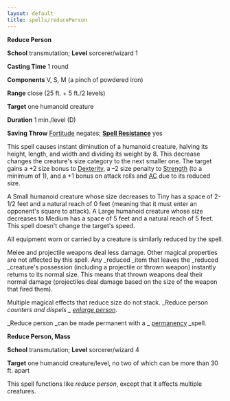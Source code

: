 ```yaml
---
layout: default
title: spells/reducePerson
---
```

 **Reduce Person**

**School** transmutation; **Level** sorcerer/wizard 1

**Casting Time** 1 round

**Components** V, S, M (a pinch of powdered iron)

**Range** close (25 ft. + 5 ft./2 levels)

**Target** one humanoid creature

**Duration** 1 min./level (D)

**Saving Throw** [Fortitude](../combat#_fortitude) negates; **[Spell Resistance](../glossary#_spell-resistance)** yes

This spell causes instant diminution of a humanoid creature, halving its height, length, and width and dividing its weight by 8. This decrease changes the creature's size category to the next smaller one. The target gains a +2 size bonus to [Dexterity](../gettingStarted#_dexterity), a –2 size penalty to [Strength](../gettingStarted#_strength) (to a minimum of 1), and a +1 bonus on attack rolls and [AC](../combat#_armor-class) due to its reduced size.

A Small humanoid creature whose size decreases to Tiny has a space of 2-1/2 feet and a natural reach of 0 feet (meaning that it must enter an opponent's square to attack). A Large humanoid creature whose size decreases to Medium has a space of 5 feet and a natural reach of 5 feet. This spell doesn't change the target's speed.

All equipment worn or carried by a creature is similarly reduced by the spell.

Melee and projectile weapons deal less damage. Other magical properties are not affected by this spell. Any _reduced _item that leaves the _reduced _creature's possession (including a projectile or thrown weapon) instantly returns to its normal size. This means that thrown weapons deal their normal damage (projectiles deal damage based on the size of the weapon that fired them).

Multiple magical effects that reduce size do not stack. _Reduce person _counters and dispels _ [enlarge person](enlargePerson#_enlarge-person)_.

_Reduce person _can be made permanent with a _ [permanency](permanency#_permanency) _spell.

**Reduce Person, Mass**

**School** transmutation; **Level** sorcerer/wizard 4

**Target** one humanoid creature/level, no two of which can be more than 30 ft. apart

This spell functions like _reduce person_, except that it affects multiple creatures.


